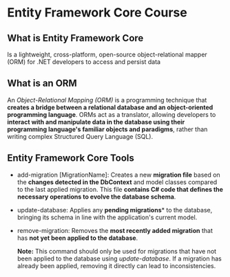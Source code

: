 # Entity Framework Core Course

## What is Entity Framework Core

Is a lightweight, cross-platform, open-source object-relational mapper (ORM) for .NET developers to access and persist data

## What is an ORM

An *Object-Relational Mapping (ORM)* is a programming technique that **creates a bridge between a relational database and an object-oriented programming language**. ORMs act as a translator, allowing developers to **interact with and manipulate data in the database using their programming language's familiar objects and paradigms**, rather than writing complex Structured Query Language (SQL).

## Entity Framework Core Tools

* add-migration \[MigrationName]: Creates a new **migration file** based on the **changes detected in the DbContext** and model classes compared to the last applied migration. This file **contains C# code that defines the necessary operations to evolve the database schema**.
* update-database: Applies any **pending migrations*** to the database, bringing its schema in line with the application's current model.
* remove-migration: Removes the **most recently added migration** that has **not yet been applied to the database**.

    **Note:** This command should only be used for migrations that have not been applied to the database using *update-database*. If a migration has already been applied, removing it directly can lead to inconsistencies.

